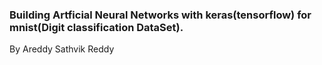 ### Building Artficial Neural Networks with keras(tensorflow) for  mnist(Digit classification DataSet).

By Areddy Sathvik Reddy
